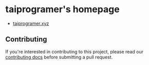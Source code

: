 # taiprogramer's homepage

- [taiprogramer.xyz](https://taiprogramer.xyz)

## Contributing

If you're interested in contributing to this project, please read our [contributing
docs](contributing.md) before submitting a pull request.

